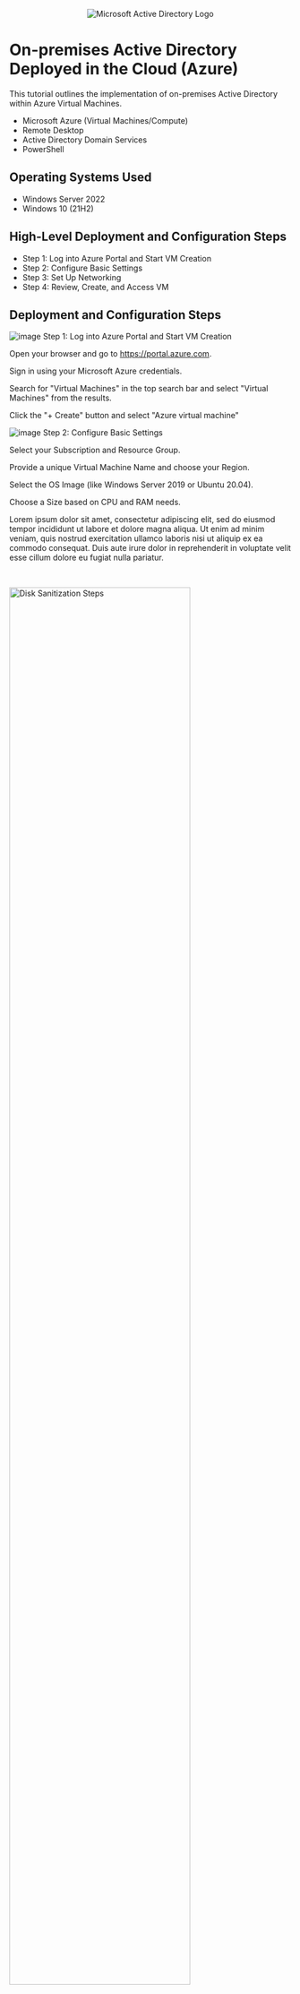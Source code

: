 <p align="center">
<img src="https://i.imgur.com/pU5A58S.png" alt="Microsoft Active Directory Logo"/>
</p>

<h1>On-premises Active Directory Deployed in the Cloud (Azure)</h1>
This tutorial outlines the implementation of on-premises Active Directory within Azure Virtual Machines.<br />



- Microsoft Azure (Virtual Machines/Compute)
- Remote Desktop
- Active Directory Domain Services
- PowerShell

<h2>Operating Systems Used </h2>

- Windows Server 2022
- Windows 10 (21H2)

<h2>High-Level Deployment and Configuration Steps</h2>

- Step 1: Log into Azure Portal and Start VM Creation
- Step 2: Configure Basic Settings
- Step 3: Set Up Networking
- Step 4:  Review, Create, and Access VM
  

<h2>Deployment and Configuration Steps</h2>

![image](https://github.com/user-attachments/assets/facec423-5635-4530-aa18-0e5396a0c7ce)
Step 1: Log into Azure Portal and Start VM Creation

Open your browser and go to https://portal.azure.com.

Sign in using your Microsoft Azure credentials.

Search for "Virtual Machines" in the top search bar and select "Virtual Machines" from the results.

Click the "+ Create" button and select "Azure virtual machine"




![image](https://github.com/user-attachments/assets/85145b03-cfb4-48e4-9307-e8529ce623b0)
Step 2: Configure Basic Settings

Select your Subscription and Resource Group.

Provide a unique Virtual Machine Name and choose your Region.

Select the OS Image (like Windows Server 2019 or Ubuntu 20.04).

Choose a Size based on CPU and RAM needs.


Lorem ipsum dolor sit amet, consectetur adipiscing elit, sed do eiusmod tempor incididunt ut labore et dolore magna aliqua. Ut enim ad minim veniam, quis nostrud exercitation ullamco laboris nisi ut aliquip ex ea commodo consequat. Duis aute irure dolor in reprehenderit in voluptate velit esse cillum dolore eu fugiat nulla pariatur.
</p>
<br />

<p>
<img src="https://i.imgur.com/DJmEXEB.png" height="80%" width="80%" alt="Disk Sanitization Steps"/>
</p>
<p>
Lorem ipsum dolor sit amet, consectetur adipiscing elit, sed do eiusmod tempor incididunt ut labore et dolore magna aliqua. Ut enim ad minim veniam, quis nostrud exercitation ullamco laboris nisi ut aliquip ex ea commodo consequat. Duis aute irure dolor in reprehenderit in voluptate velit esse cillum dolore eu fugiat nulla pariatur.
</p>
<br />
